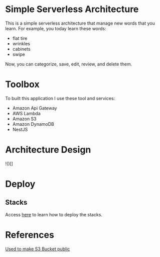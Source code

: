 # __Simple Serverless Architecture__
This is a simple serverless architecture that manage new words that you learn.
For example, you today learn these words:
- flat tire
- wrinkles
- cabinets
- swipe

Now, you can categorize, save, edit, review, and delete them.

# Toolbox
To built this application I use these tool and services:
- Amazon Api Gateway 
- AWS Lambda
- Amazon S3
- Amazon DynamoDB
- NestJS

# Architecture Design
<!--TODO: Import the diagram image-->
!()[]

# Deploy
## Stacks
Access [here](./stacks/README.md) to learn how to deploy the stacks.

# References
[Used to make S3 Bucket public ](https://stackoverflow.com/questions/76097031/aws-s3-bucket-cannot-have-acls-set-with-objectownerships-bucketownerenforced-s)